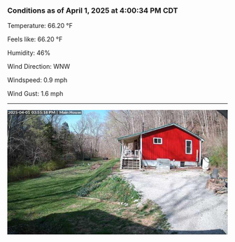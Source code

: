 ### Conditions as of April 1, 2025 at 4:00:34 PM CDT 

Temperature: 66.20 &deg;F

Feels like: 66.20 &deg;F

Humidity: 46%

Wind Direction: WNW

Windspeed: 0.9 mph

Wind Gust: 1.6 mph

---

<img src="./images/latest.jpeg"/>

